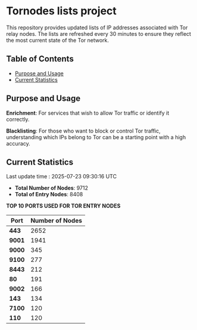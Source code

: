 # Tornodes lists project

This repository provides updated lists of IP addresses associated with Tor relay nodes. The lists are refreshed every 30 minutes to ensure they reflect the most current state of the Tor network.

## Table of Contents

- [Purpose and Usage](#purpose-and-usage)
- [Current Statistics](#current-statistics)


## Purpose and Usage

**Enrichment**: For services that wish to allow Tor traffic or identify it correctly.

**Blacklisting**: For those who want to block or control Tor traffic, understanding which IPs belong to Tor can be a starting point with a high accuracy.

## Current Statistics

Last update time : 2025-07-23 09:30:16 UTC

- **Total Number of Nodes**: 9712
- **Total of Entry Nodes**: 8408

**TOP 10 PORTS USED FOR TOR ENTRY NODES**

| **Port** | **Number of Nodes** |
|------|-----------------|
| **443**   | 2652  |
| **9001**   | 1941  |
| **9000**   | 345  |
| **9100**   | 277  |
| **8443**   | 212  |
| **80**   | 191  |
| **9002**   | 166  |
| **143**   | 134  |
| **7100**   | 120  |
| **110**   | 120  |

